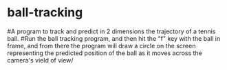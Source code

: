 # ball-tracking
#A program to track and predict in 2 dimensions the trajectory of a tennis ball. 
#Run the ball tracking program, and then hit the "f" key with the ball in frame, and from there the program will draw a circle on the screen representing the predicted position of the ball as it moves across the camera's vield of view/
